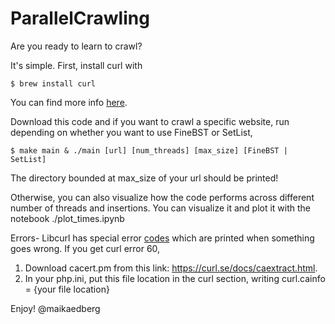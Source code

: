 # ParallelCrawling
Are you ready to learn to crawl?

It's simple.
First, install curl with
```
$ brew install curl
```
You can find more info [here](https://formulae.brew.sh/formula/curl).

Download this code and if you want to crawl a specific website,  run depending on whether you want to use FineBST or SetList,
```
$ make main & ./main [url] [num_threads] [max_size] [FineBST | SetList]
```
The directory bounded at max_size of your url should be printed!

Otherwise, you can also visualize how the code performs across different number of threads and insertions.
You can visualize it and plot it with the notebook ./plot_times.ipynb

Errors-
Libcurl has special error [codes](https://curl.se/libcurl/c/libcurl-errors.html) which are printed when something goes wrong.
If you get curl error 60, 
1. Download cacert.pm from this link: https://curl.se/docs/caextract.html.
2. In your php.ini, put this file location in the curl section, writing curl.cainfo = {your file location}

Enjoy!
@maikaedberg

